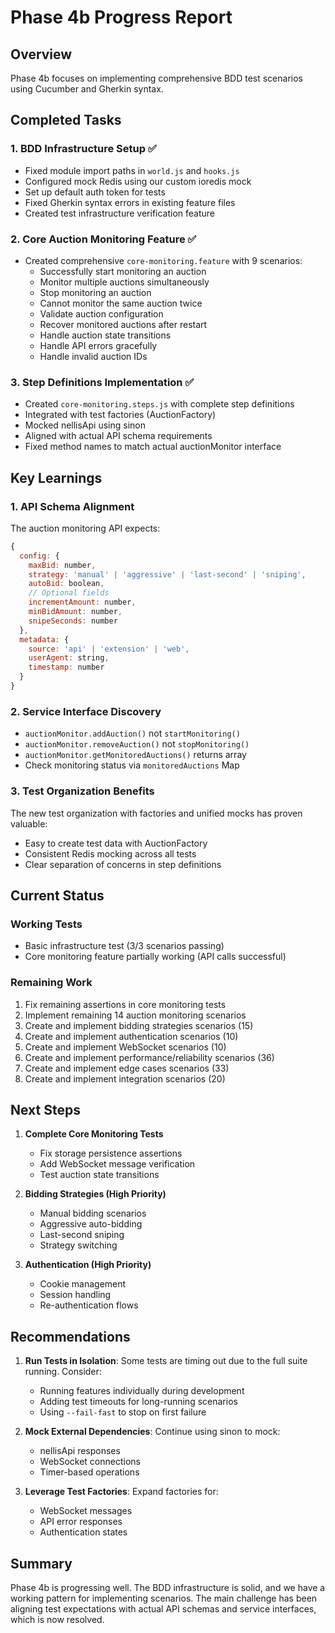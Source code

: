 # Phase 4b Progress Report

## Overview
Phase 4b focuses on implementing comprehensive BDD test scenarios using Cucumber and Gherkin syntax.

## Completed Tasks

### 1. BDD Infrastructure Setup ✅
- Fixed module import paths in `world.js` and `hooks.js`
- Configured mock Redis using our custom ioredis mock
- Set up default auth token for tests
- Fixed Gherkin syntax errors in existing feature files
- Created test infrastructure verification feature

### 2. Core Auction Monitoring Feature ✅
- Created comprehensive `core-monitoring.feature` with 9 scenarios:
  - Successfully start monitoring an auction
  - Monitor multiple auctions simultaneously
  - Stop monitoring an auction
  - Cannot monitor the same auction twice
  - Validate auction configuration
  - Recover monitored auctions after restart
  - Handle auction state transitions
  - Handle API errors gracefully
  - Handle invalid auction IDs

### 3. Step Definitions Implementation ✅
- Created `core-monitoring.steps.js` with complete step definitions
- Integrated with test factories (AuctionFactory)
- Mocked nellisApi using sinon
- Aligned with actual API schema requirements
- Fixed method names to match actual auctionMonitor interface

## Key Learnings

### 1. API Schema Alignment
The auction monitoring API expects:
```javascript
{
  config: {
    maxBid: number,
    strategy: 'manual' | 'aggressive' | 'last-second' | 'sniping',
    autoBid: boolean,
    // Optional fields
    incrementAmount: number,
    minBidAmount: number,
    snipeSeconds: number
  },
  metadata: {
    source: 'api' | 'extension' | 'web',
    userAgent: string,
    timestamp: number
  }
}
```

### 2. Service Interface Discovery
- `auctionMonitor.addAuction()` not `startMonitoring()`
- `auctionMonitor.removeAuction()` not `stopMonitoring()`
- `auctionMonitor.getMonitoredAuctions()` returns array
- Check monitoring status via `monitoredAuctions` Map

### 3. Test Organization Benefits
The new test organization with factories and unified mocks has proven valuable:
- Easy to create test data with AuctionFactory
- Consistent Redis mocking across all tests
- Clear separation of concerns in step definitions

## Current Status

### Working Tests
- Basic infrastructure test (3/3 scenarios passing)
- Core monitoring feature partially working (API calls successful)

### Remaining Work
1. Fix remaining assertions in core monitoring tests
2. Implement remaining 14 auction monitoring scenarios
3. Create and implement bidding strategies scenarios (15)
4. Create and implement authentication scenarios (10)
5. Create and implement WebSocket scenarios (10)
6. Create and implement performance/reliability scenarios (36)
7. Create and implement edge cases scenarios (33)
8. Create and implement integration scenarios (20)

## Next Steps

1. **Complete Core Monitoring Tests**
   - Fix storage persistence assertions
   - Add WebSocket message verification
   - Test auction state transitions

2. **Bidding Strategies (High Priority)**
   - Manual bidding scenarios
   - Aggressive auto-bidding
   - Last-second sniping
   - Strategy switching

3. **Authentication (High Priority)**
   - Cookie management
   - Session handling
   - Re-authentication flows

## Recommendations

1. **Run Tests in Isolation**: Some tests are timing out due to the full suite running. Consider:
   - Running features individually during development
   - Adding test timeouts for long-running scenarios
   - Using `--fail-fast` to stop on first failure

2. **Mock External Dependencies**: Continue using sinon to mock:
   - nellisApi responses
   - WebSocket connections
   - Timer-based operations

3. **Leverage Test Factories**: Expand factories for:
   - WebSocket messages
   - API error responses
   - Authentication states

## Summary
Phase 4b is progressing well. The BDD infrastructure is solid, and we have a working pattern for implementing scenarios. The main challenge has been aligning test expectations with actual API schemas and service interfaces, which is now resolved.